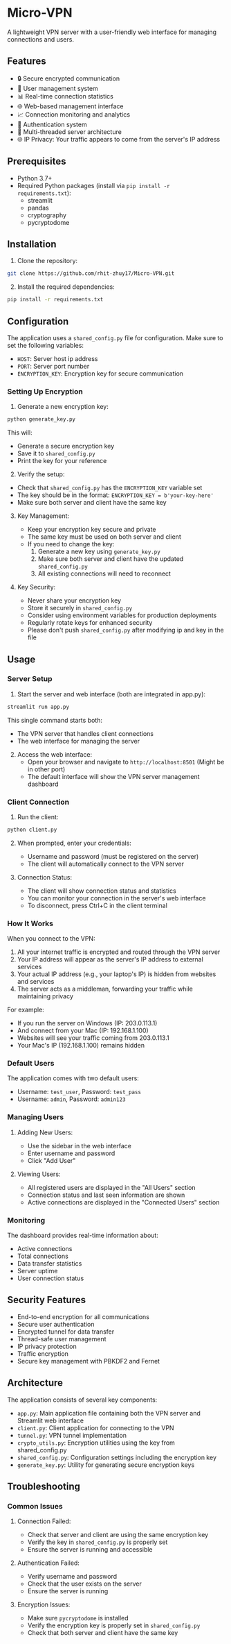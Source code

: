 # Micro-VPN

A lightweight VPN server with a user-friendly web interface for managing connections and users.

## Features

- 🔒 Secure encrypted communication
- 👥 User management system
- 📊 Real-time connection statistics
- 🌐 Web-based management interface
- 📈 Connection monitoring and analytics
- 🔐 Authentication system
- 🚀 Multi-threaded server architecture
- 🌐 IP Privacy: Your traffic appears to come from the server's IP address

## Prerequisites

- Python 3.7+
- Required Python packages (install via `pip install -r requirements.txt`):
  - streamlit
  - pandas
  - cryptography
  - pycryptodome

## Installation

1. Clone the repository:
```bash
git clone https://github.com/rhit-zhuy17/Micro-VPN.git
```

2. Install the required dependencies:
```bash
pip install -r requirements.txt
```

## Configuration

The application uses a `shared_config.py` file for configuration. Make sure to set the following variables:
- `HOST`: Server host ip address
- `PORT`: Server port number
- `ENCRYPTION_KEY`: Encryption key for secure communication

### Setting Up Encryption

1. Generate a new encryption key:
```bash
python generate_key.py
```
This will:
- Generate a secure encryption key
- Save it to `shared_config.py`
- Print the key for your reference

2. Verify the setup:
- Check that `shared_config.py` has the `ENCRYPTION_KEY` variable set
- The key should be in the format: `ENCRYPTION_KEY = b'your-key-here'`
- Make sure both server and client have the same key

3. Key Management:
   - Keep your encryption key secure and private
   - The same key must be used on both server and client
   - If you need to change the key:
     1. Generate a new key using `generate_key.py`
     2. Make sure both server and client have the updated `shared_config.py`
     3. All existing connections will need to reconnect

4. Key Security:
   - Never share your encryption key
   - Store it securely in `shared_config.py`
   - Consider using environment variables for production deployments
   - Regularly rotate keys for enhanced security
   - Please don't push `shared_config.py` after modifying ip and key in the file

## Usage

### Server Setup

1. Start the server and web interface (both are integrated in app.py):
```bash
streamlit run app.py
```

This single command starts both:
- The VPN server that handles client connections
- The web interface for managing the server

2. Access the web interface:
   - Open your browser and navigate to `http://localhost:8501` (Might be in other port)
   - The default interface will show the VPN server management dashboard

### Client Connection

1. Run the client:
```bash
python client.py
```

2. When prompted, enter your credentials:
   - Username and password (must be registered on the server)
   - The client will automatically connect to the VPN server

3. Connection Status:
   - The client will show connection status and statistics
   - You can monitor your connection in the server's web interface
   - To disconnect, press Ctrl+C in the client terminal

### How It Works

When you connect to the VPN:
1. All your internet traffic is encrypted and routed through the VPN server
2. Your IP address will appear as the server's IP address to external services
3. Your actual IP address (e.g., your laptop's IP) is hidden from websites and services
4. The server acts as a middleman, forwarding your traffic while maintaining privacy

For example:
- If you run the server on Windows (IP: 203.0.113.1)
- And connect from your Mac (IP: 192.168.1.100)
- Websites will see your traffic coming from 203.0.113.1
- Your Mac's IP (192.168.1.100) remains hidden

### Default Users
The application comes with two default users:
- Username: `test_user`, Password: `test_pass`
- Username: `admin`, Password: `admin123`

### Managing Users

1. Adding New Users:
   - Use the sidebar in the web interface
   - Enter username and password
   - Click "Add User"

2. Viewing Users:
   - All registered users are displayed in the "All Users" section
   - Connection status and last seen information are shown
   - Active connections are displayed in the "Connected Users" section

### Monitoring

The dashboard provides real-time information about:
- Active connections
- Total connections
- Data transfer statistics
- Server uptime
- User connection status

## Security Features

- End-to-end encryption for all communications
- Secure user authentication
- Encrypted tunnel for data transfer
- Thread-safe user management
- IP privacy protection
- Traffic encryption
- Secure key management with PBKDF2 and Fernet

## Architecture

The application consists of several key components:
- `app.py`: Main application file containing both the VPN server and Streamlit web interface
- `client.py`: Client application for connecting to the VPN
- `tunnel.py`: VPN tunnel implementation
- `crypto_utils.py`: Encryption utilities using the key from shared_config.py
- `shared_config.py`: Configuration settings including the encryption key
- `generate_key.py`: Utility for generating secure encryption keys

## Troubleshooting

### Common Issues

1. Connection Failed:
   - Check that server and client are using the same encryption key
   - Verify the key in `shared_config.py` is properly set
   - Ensure the server is running and accessible

2. Authentication Failed:
   - Verify username and password
   - Check that the user exists on the server
   - Ensure the server is running

3. Encryption Issues:
   - Make sure `pycryptodome` is installed
   - Verify the encryption key is properly set in `shared_config.py`
   - Check that both server and client have the same key

<!-- ## Contributing

Contributions are welcome! Please feel free to submit a Pull Request.

## License

This project is licensed under the MIT License - see the LICENSE file for details.

## Support

For support, please open an issue in the GitHub repository. -->

